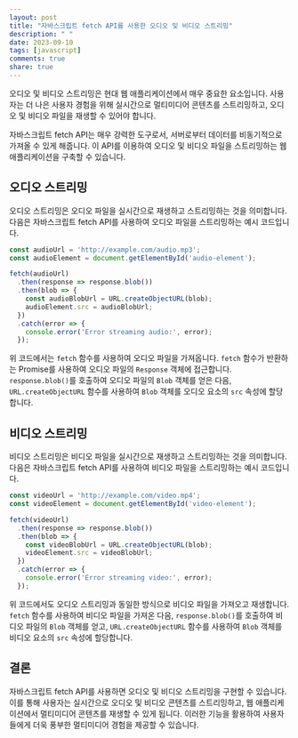 ```yaml
---
layout: post
title: "자바스크립트 fetch API를 사용한 오디오 및 비디오 스트리밍"
description: " "
date: 2023-09-10
tags: [javascript]
comments: true
share: true
---
```


오디오 및 비디오 스트리밍은 현대 웹 애플리케이션에서 매우 중요한 요소입니다. 사용자는 더 나은 사용자 경험을 위해 실시간으로 멀티미디어 콘텐츠를 스트리밍하고, 오디오 및 비디오 파일을 재생할 수 있어야 합니다.

자바스크립트 fetch API는 매우 강력한 도구로서, 서버로부터 데이터를 비동기적으로 가져올 수 있게 해줍니다. 이 API를 이용하여 오디오 및 비디오 파일을 스트리밍하는 웹 애플리케이션을 구축할 수 있습니다.

## 오디오 스트리밍

오디오 스트리밍은 오디오 파일을 실시간으로 재생하고 스트리밍하는 것을 의미합니다. 다음은 자바스크립트 fetch API를 사용하여 오디오 파일을 스트리밍하는 예시 코드입니다.

```javascript
const audioUrl = 'http://example.com/audio.mp3';
const audioElement = document.getElementById('audio-element');

fetch(audioUrl)
  .then(response => response.blob())
  .then(blob => {
    const audioBlobUrl = URL.createObjectURL(blob);
    audioElement.src = audioBlobUrl;
  })
  .catch(error => {
    console.error('Error streaming audio:', error);
  });
```

위 코드에서는 `fetch` 함수를 사용하여 오디오 파일을 가져옵니다. `fetch` 함수가 반환하는 Promise를 사용하여 오디오 파일의 `Response` 객체에 접근합니다. `response.blob()`를 호출하여 오디오 파일의 `Blob` 객체를 얻은 다음, `URL.createObjectURL` 함수를 사용하여 `Blob` 객체를 오디오 요소의 `src` 속성에 할당합니다.

## 비디오 스트리밍

비디오 스트리밍은 비디오 파일을 실시간으로 재생하고 스트리밍하는 것을 의미합니다. 다음은 자바스크립트 fetch API를 사용하여 비디오 파일을 스트리밍하는 예시 코드입니다.

```javascript
const videoUrl = 'http://example.com/video.mp4';
const videoElement = document.getElementById('video-element');

fetch(videoUrl)
  .then(response => response.blob())
  .then(blob => {
    const videoBlobUrl = URL.createObjectURL(blob);
    videoElement.src = videoBlobUrl;
  })
  .catch(error => {
    console.error('Error streaming video:', error);
  });
```

위 코드에서도 오디오 스트리밍과 동일한 방식으로 비디오 파일을 가져오고 재생합니다. `fetch` 함수를 사용하여 비디오 파일을 가져온 다음, `response.blob()`를 호출하여 비디오 파일의 `Blob` 객체를 얻고, `URL.createObjectURL` 함수를 사용하여 `Blob` 객체를 비디오 요소의 `src` 속성에 할당합니다.

## 결론

자바스크립트 fetch API를 사용하면 오디오 및 비디오 스트리밍을 구현할 수 있습니다. 이를 통해 사용자는 실시간으로 오디오 및 비디오 콘텐츠를 스트리밍하고, 웹 애플리케이션에서 멀티미디어 콘텐츠를 재생할 수 있게 됩니다. 이러한 기능을 활용하여 사용자들에게 더욱 풍부한 멀티미디어 경험을 제공할 수 있습니다.